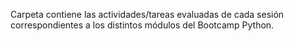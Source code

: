Carpeta contiene las actividades/tareas evaluadas de cada sesión correspondientes a los distintos módulos del Bootcamp Python.
